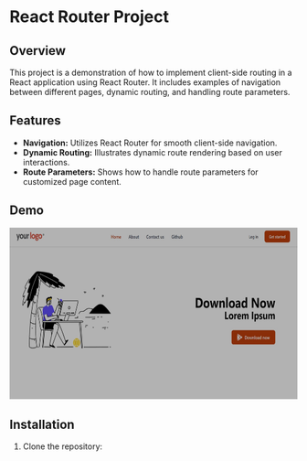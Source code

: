 # React Router Project

## Overview

This project is a demonstration of how to implement client-side routing in a React application using React Router. It includes examples of navigation between different pages, dynamic routing, and handling route parameters.

## Features

- **Navigation:** Utilizes React Router for smooth client-side navigation.
- **Dynamic Routing:** Illustrates dynamic route rendering based on user interactions.
- **Route Parameters:** Shows how to handle route parameters for customized page content.

## Demo
<img src="https://github.com/sabberrahman/React-Router_project/blob/main/public/Web%20capture_20-1-2024_104711_localhost.jpeg" alt="Preview" width="600" height="300">

## Installation

1. Clone the repository:

   ```bash

